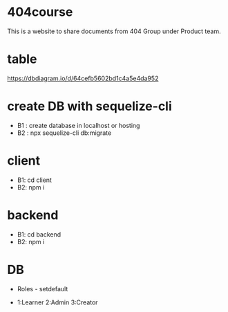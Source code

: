# 404course
This is a website to share documents from 404 Group under Product team.

# table 
https://dbdiagram.io/d/64cefb5602bd1c4a5e4da952

# create DB with sequelize-cli
+ B1 : create database in localhost or hosting
+ B2 : npx sequelize-cli db:migrate

# client 
+ B1: cd client
+ B2: npm i

# backend
+ B1: cd backend
+ B2: npm i

# DB
+ Roles - setdefault
- 1:Learner 2:Admin 3:Creator